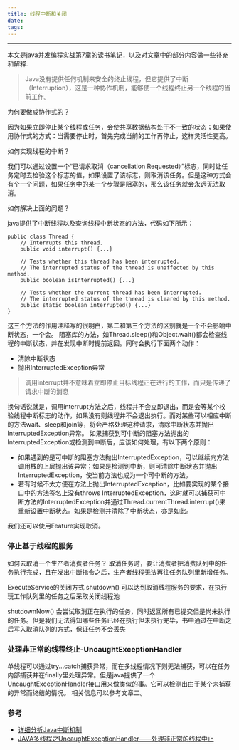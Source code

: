 ```yaml
---
title: 线程中断和关闭
date: 
tags:
---
```


------
本文是java并发编程实战第7章的读书笔记，以及对文章中的部分内容做一些补充和解释.
> Java没有提供任何机制来安全的终止线程，但它提供了中断（Interruption），这是一种协作机制，能够使一个线程终止另一个线程的当前工作。

为何要做成协作式的？

因为如果立即停止某个线程或任务，会使共享数据结构处于不一致的状态；如果使用协作式的方式：当需要停止时，首先完成当前的工作再停止，这样灵活性更高。

如何实现线程的中断？

我们可以通过设置一个“已请求取消（cancellation Requested）”标志，同时让任务定时去检验这个标志的值，如果设置了该标志，则取消该任务。但是这种方式会有个一个问题，如果任务中的某一个步骤是阻塞的，那么该任务就会永远无法取消。

如何解决上面的问题？

java提供了中断线程以及查询线程中断状态的方法，代码如下所示：
```
public class Thread {
    // Interrupts this thread.
    public void interrupt() {...}

    // Tests whether this thread has been interrupted. 
    // The interrupted status of the thread is unaffected by this method.
    public boolean isInterrupted() {...}

    // Tests whether the current thread has been interrupted.
    // The interrupted status of the thread is cleared by this method.
    public static boolean interrupted() {...}
}
```
这三个方法的作用注释写的很明白，第二和第三个方法的区别就是一个不会影响中断状态，一个会。
阻塞库的方法，如Thread.sleep()和Object.wait()都会检查线程的中断状态，并在发现中断时提前返回。同时会执行下面两个动作：

* 清除中断状态
* 抛出InterruptedException异常

> 调用interrupt并不意味着立即停止目标线程正在进行的工作，而只是传递了请求中断的消息

换句话说就是，调用interrupt方法之后，线程并不会立即退出，而是会等某个校验线程中断标志的动作，如果没有则线程并不会退出执行。而对某些可以相应中断的方法wait、sleep和join等，将会严格处理这种请求，清除中断状态并抛出InterruptedException异常。
如果捕获到可中断的阻塞方法抛出的InterruptedException或检测到中断后，应该如何处理，有以下两个原则：

* 如果遇到的是可中断的阻塞方法抛出InterruptedException，可以继续向方法调用栈的上层抛出该异常；如果是检测到中断，则可清除中断状态并抛出InterruptedException，使当前方法也成为一个可中断的方法。
* 若有时候不太方便在方法上抛出InterruptedException，比如要实现的某个接口中的方法签名上没有throws InterruptedException，这时就可以捕获可中断方法的InterruptedException并通过Thread.currentThread.interrupt()来重新设置中断状态。如果是检测并清除了中断状态，亦是如此。

我们还可以使用Feature实现取消。

### 停止基于线程的服务
如何去取消一个生产者消费者任务？
取消任务时，要让消费者把消费队列中的任务执行完成，且在发出中断指令之后，生产者线程无法再往任务队列里新增任务。

ExecuteService的关闭方式
shutdown()
可以达到取消线程服务的要求，在执行玩工作队列里的任务之后采取关闭线程池

shutdownNow()
会尝试取消正在执行的任务，同时返回所有已提交但是尚未执行的任务。但是我们无法得知哪些任务已经在执行但未执行完毕，书中通过在中断之后写入取消队列的方式，保证任务不会丢失

### 处理非正常的线程终止-UncaughtExceptionHandler
单线程可以通过try...catch捕获异常，而在多线程情况下则无法捕获，可以在任务内部捕获并在finally里处理异常。但是java提供了一个UncaughtExceptionHandler接口用来做类似的事。它可以检测出由于某个未捕获的异常而终结的情况。
相关信息可以参考文章二。

### 参考
* [详细分析Java中断机制](http://www.infoq.com/cn/articles/java-interrupt-mechanism)
* [JAVA多线程之UncaughtExceptionHandler——处理非正常的线程中止](http://www.importnew.com/18619.html)
